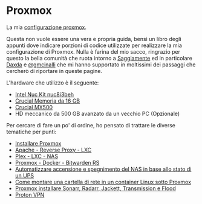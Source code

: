 # Proxmox
La mia [configurazione proxmox](https://github.com/tamet83/proxmox/wiki).

Questa non vuole essere una vera e propria guida, bensì un libro degli appunti dove indicare porzioni di codice utilizzate per realizzare la mia configurazione di Proxmox.
Nulla è farina del mio sacco, ringrazio per questo la bella comunità che ruota intorno a [Saggiamente](https://www.saggiamente.com/) ed in particolare [Daxda](https://github.com/daxda) e [@gmcinalli](https://github.com/gmcinalli) che mi hanno supportato in moltissimi dei passaggi che cercherò di riportare in queste pagine.

L'hardware che utilizzo è il seguente:
* [Intel Nuc Kit nuc8i3beh](https://amzn.to/2P3986J)
* [Crucial Memoria da 16 GB](https://amzn.to/34yYVW8)
* [Crucial MX500](https://amzn.to/33CmVGk)
* HD meccanico da 500 GB avanzato da un vecchio PC (Opzionale)

Per cercare di fare un po' di ordine, ho pensato di trattare le diverse tematiche per punti:

* [Installare Proxmox](https://github.com/tamet83/proxmox/wiki/1.-Installare-Proxmox)
* [Apache - Reverse Proxy - LXC](https://github.com/tamet83/proxmox/wiki/2.-Apache)
* [Plex - LXC - NAS](https://github.com/tamet83/proxmox/wiki/3.-Plex-su-LXC-con-accesso-al-NAS)
* [Proxmox - Docker - Bitwarden RS](https://github.com/tamet83/proxmox/wiki/4.-Proxmox,-Docker,-Bitwarden-RS)
* [Automatizzare accensione e spegnimento del NAS in base allo stato di un UPS](https://github.com/tamet83/proxmox/wiki/5.-Automatizzare-l%E2%80%99accensione-e-lo-spegnimento-di-un-NAS-sulla-base-dello-stato-di-un-UPS)
* [Come montare una cartella di rete in un container Linux sotto Proxmox](https://github.com/tamet83/proxmox/wiki/6.-Come-montare-una-cartella-di-rete-in-un-container-Linux-sotto-Proxmox)
* [Proxmox installare Sonarr, Radarr, Jackett, Transmission e Flood](https://github.com/tamet83/proxmox/wiki/7.-Proxmox-installare-Sonarr,-Radarr,-Jackett,-Transmission-e-Flood)
* [Proton VPN](https://github.com/tamet83/proxmox/wiki/Proton-VPN-CLI)
